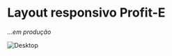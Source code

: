 # Layout responsivo Profit-E
<i>...em produção </i>

![Desktop](https://user-images.githubusercontent.com/19825224/84745947-aadac380-af8b-11ea-9c28-0c72ad656585.png)
